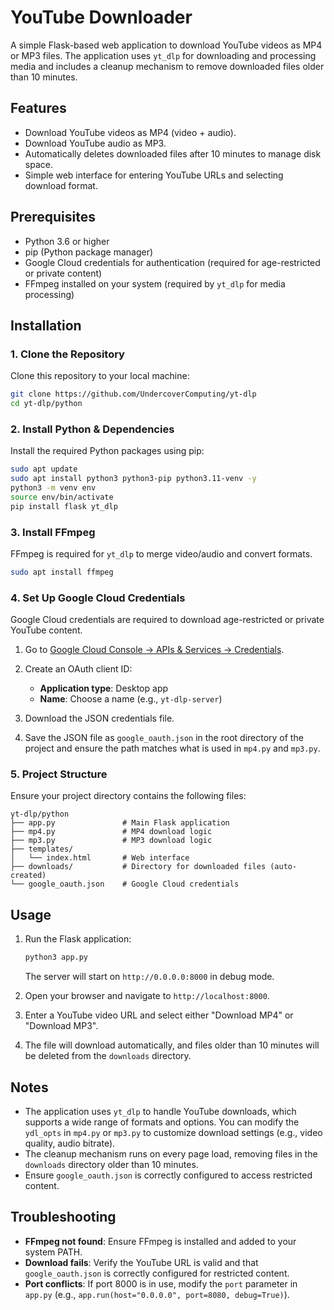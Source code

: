 # YouTube Downloader

A simple Flask-based web application to download YouTube videos as MP4 or MP3 files. The application uses `yt_dlp` for downloading and processing media and includes a cleanup mechanism to remove downloaded files older than 10 minutes.

## Features

* Download YouTube videos as MP4 (video + audio).
* Download YouTube audio as MP3.
* Automatically deletes downloaded files after 10 minutes to manage disk space.
* Simple web interface for entering YouTube URLs and selecting download format.

## Prerequisites

* Python 3.6 or higher
* pip (Python package manager)
* Google Cloud credentials for authentication (required for age-restricted or private content)
* FFmpeg installed on your system (required by `yt_dlp` for media processing)

## Installation

### 1. Clone the Repository

Clone this repository to your local machine:

```bash
git clone https://github.com/UndercoverComputing/yt-dlp
cd yt-dlp/python
```

### 2. Install Python & Dependencies

Install the required Python packages using pip:

```bash
sudo apt update
sudo apt install python3 python3-pip python3.11-venv -y 
python3 -m venv env
source env/bin/activate
pip install flask yt_dlp
```

### 3. Install FFmpeg

FFmpeg is required for `yt_dlp` to merge video/audio and convert formats.

```bash
sudo apt install ffmpeg
```

### 4. Set Up Google Cloud Credentials

Google Cloud credentials are required to download age-restricted or private YouTube content.

1. Go to [Google Cloud Console → APIs & Services → Credentials](https://console.cloud.google.com/apis/credentials).
2. Create an OAuth client ID:

   * **Application type**: Desktop app
   * **Name**: Choose a name (e.g., `yt-dlp-server`)
3. Download the JSON credentials file.
4. Save the JSON file as `google_oauth.json` in the root directory of the project and ensure the path matches what is used in `mp4.py` and `mp3.py`.

### 5. Project Structure

Ensure your project directory contains the following files:

```
yt-dlp/python
├── app.py               # Main Flask application
├── mp4.py               # MP4 download logic
├── mp3.py               # MP3 download logic
├── templates/
│   └── index.html       # Web interface
├── downloads/           # Directory for downloaded files (auto-created)
└── google_oauth.json    # Google Cloud credentials
```

## Usage

1. Run the Flask application:

   ```bash
   python3 app.py
   ```

   The server will start on `http://0.0.0.0:8000` in debug mode.

2. Open your browser and navigate to `http://localhost:8000`.

3. Enter a YouTube video URL and select either "Download MP4" or "Download MP3".

4. The file will download automatically, and files older than 10 minutes will be deleted from the `downloads` directory.

## Notes

* The application uses `yt_dlp` to handle YouTube downloads, which supports a wide range of formats and options. You can modify the `ydl_opts` in `mp4.py` or `mp3.py` to customize download settings (e.g., video quality, audio bitrate).
* The cleanup mechanism runs on every page load, removing files in the `downloads` directory older than 10 minutes.
* Ensure `google_oauth.json` is correctly configured to access restricted content.

## Troubleshooting

* **FFmpeg not found**: Ensure FFmpeg is installed and added to your system PATH.
* **Download fails**: Verify the YouTube URL is valid and that `google_oauth.json` is correctly configured for restricted content.
* **Port conflicts**: If port 8000 is in use, modify the `port` parameter in `app.py` (e.g., `app.run(host="0.0.0.0", port=8080, debug=True)`).